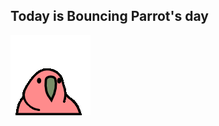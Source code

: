 <h2>Today is Bouncing Parrot's day</h2><img src="https://raw.githubusercontent.com/jmhobbs/cultofthepartyparrot.com/master/parrots/hd/bouncingparrot.gif" />